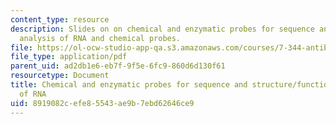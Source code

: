 ```yaml
---
content_type: resource
description: Slides on on chemical and enzymatic probes for sequence and structure/function
  analysis of RNA and chemical probes.
file: https://ol-ocw-studio-app-qa.s3.amazonaws.com/courses/7-344-antibiotics-toxins-and-protein-engineering-spring-2007/8919082cefe85543ae9b7ebd62646ce9_rna_footprinting.pdf
file_type: application/pdf
parent_uid: ad2db1e6-eb7f-9f5e-6fc9-860d6d130f61
resourcetype: Document
title: Chemical and enzymatic probes for sequence and structure/function analysis
  of RNA
uid: 8919082c-efe8-5543-ae9b-7ebd62646ce9
---
```

